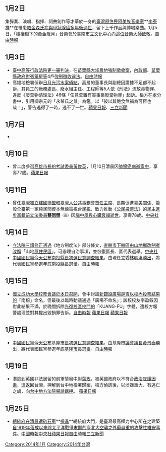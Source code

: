 ## 1月2日

集彈奏、演唱、指揮、詞曲創作等才華於一身的[臺灣原住民](https://zh.wikipedia.org/wiki/臺灣原住民 "wikilink")[阿美族音樂家](../Page/阿美族.md "wikilink")**[李泰祥](../Page/李泰祥.md "wikilink")**在罹患[帕金森氏症與](../Page/帕金森氏症.md "wikilink")[甲狀腺癌多年後過世](https://zh.wikipedia.org/wiki/甲狀腺 "wikilink")，留下上千作品與傳唱樂曲。1月5日，「橄欖樹下的黃金歲月」音樂會於[臺南市立文化中心向這位音樂大師致敬](https://zh.wikipedia.org/wiki/臺南市立文化中心 "wikilink")。[自由時報](https://web.archive.org/web/20140103000432/http://www.libertytimes.com.tw/2014/new/jan/3/today-t2.htm?Slots=T)

## 1月3日

  - [臺中高等行政法院更一審判決](../Page/臺中高等行政法院.md "wikilink")，在[苗栗縣](../Page/苗栗縣.md "wikilink")[大埔農地強制徵收案](../Page/大埔事件.md "wikilink")，[內政部](https://zh.wikipedia.org/wiki/中華民國內政部 "wikilink")、[苗栗縣政府對張藥房等](../Page/苗栗縣政府.md "wikilink")4戶[強制徵收](../Page/徵收.md "wikilink")[違法](https://zh.wikipedia.org/wiki/違法 "wikilink")。[自由時報](https://web.archive.org/web/20140104204124/http://www.libertytimes.com.tw/2014/new/jan/4/today-t1.htm)
  - 高雄地檢署偵辦[日月光污水案偵結](../Page/2013年日月光廢水污染事件.md "wikilink")，高層的董事長與副總因證據不足都不起訴，其員工的廠務處長、廢水組主任、工程師等5人依《刑法》流放毒物罪、違反《廢棄物清理法》46條「任意棄置有害事業廢棄物罪」起訴。檢方在處分書中，引用柳宗元的「永某氏之鼠」為鑑。以「彼以其飽食無禍為可恆也哉！」，警告逃得了一時，逃不了一世。[蘋果日報](http://www.appledaily.com.tw/realtimenews/article/life/20140103/319881/%E6%97%A5%E6%9C%88%E5%85%89%E6%8E%92%E6%AF%92%E6%B0%B4%E8%B5%B7%E8%A8%B4%E8%99%95%E9%95%B7%E3%80%80%E5%BC%B5%E8%99%94%E7%94%9F%E4%B8%8D%E8%B5%B7%E8%A8%B4)、[三立新聞](http://www.setnews.net/News.aspx?PageGroupID=6&NewsID=9374&PageType=3)

## 1月7日

  -
## 1月10日

  - 曾二度參選[高雄市長的考試委員](https://zh.wikipedia.org/wiki/高雄市長 "wikilink")[黃俊英](../Page/黃俊英_\(台灣\).md "wikilink")，1月10日清晨因[肺腺癌病逝家中](https://zh.wikipedia.org/wiki/肺腺癌 "wikilink")，享壽72歲。[蘋果日報](http://www.appledaily.com.tw/realtimenews/article/politics/20140110/323748/%E8%80%83%E8%A9%A6%E5%A7%94%E5%93%A1%E9%BB%83%E4%BF%8A%E8%8B%B1%E7%97%85%E9%80%9D%E3%80%80%E5%9C%B0%E6%96%B9%E4%BA%BA%E5%A3%AB%E9%9C%87%E9%A9%9A)

## 1月11日

  - 曾任[臺灣獨立建國聯盟和](https://zh.wikipedia.org/wiki/臺灣獨立建國聯盟 "wikilink")[臺灣人公共事務會首任主席](https://zh.wikipedia.org/wiki/臺灣人公共事務會 "wikilink")、長期促進[臺美關係](https://zh.wikipedia.org/wiki/臺美關係 "wikilink")、籌設全臺第一家純民間資本無線電視台[民視](../Page/民間全民電視公司.md "wikilink")、致力推動《[公民投票法](../Page/公民投票法.md "wikilink")》的[民主進步黨籍前](../Page/民主進步黨.md "wikilink")[立法委員](https://zh.wikipedia.org/wiki/立法委員 "wikilink")**[蔡同榮](../Page/蔡同榮.md "wikilink")**<small>（圖）</small>因[腦中風與](https://zh.wikipedia.org/wiki/腦中風 "wikilink")[心臟衰竭逝世](../Page/心臟衰竭.md "wikilink")，享壽78歲。[中央社](http://www.cna.com.tw/news/firstnews/201401110001-1.aspx)

## 1月14日

  - [立法院](../Page/立法院.md "wikilink")[三讀修正通過](https://zh.wikipedia.org/wiki/三讀 "wikilink")《地方制度法》部分條文，[直轄市下轄區由山地鄉改制者改稱](../Page/直轄市_\(中華民國\).md "wikilink")「山地[原住民區](https://zh.wikipedia.org/wiki/台灣原住民 "wikilink")」，可辦理自治事項，並恢復區長、區代表選舉。[中央社](https://web.archive.org/web/20140116141635/http://www.cna.com.tw/news/aipl/201401140510-1.aspx)
  - [中國國民黨今天公布](../Page/中國國民黨.md "wikilink")[南投縣長初選民意調查結果](../Page/南投縣.md "wikilink")，由現任立委[林明溱勝出](../Page/林明溱.md "wikilink")，將代表國民黨參選年底[南投縣長選舉](../Page/2014年中華民國直轄市長及縣市長選舉.md "wikilink")。[自由時報](https://archive.is/20140115003914/http://iservice.libertytimes.com.tw/liveNews/news.php?no=935712&type=%E6%94%BF%E6%B2%BB)

## 1月15日

  - [國立成功大學校務會議於本日召開](https://zh.wikipedia.org/wiki/國立成功大學 "wikilink")，會中討論[新闢設廣場是否以校內投票結果的](https://zh.wikipedia.org/wiki/國立成功大學南榕廣場命名爭議 "wikilink")「南榕」命名，但最後以臨時動議通過「廣場不命名」；該校校友李盈叡因對此結果不滿，於晚間拆除[光復校區校門的](https://zh.wikipedia.org/wiki/國立成功大學光復校區 "wikilink")「KUANG-FU」字體，遭校方報警處理並對其提出毀損罪告訴。[自由時報](https://web.archive.org/web/20140117045414/http://www.libertytimes.com.tw/2014/new/jan/16/today-life1.htm)
    [蘋果日報](http://www.appledaily.com.tw/realtimenews/article/politics/20140115/327168/applesearch/%E6%88%90%E5%A4%A7%E5%AD%B8%E7%94%9F%EF%BC%9A%E6%96%B0%E5%BB%A3%E5%A0%B4%E5%B0%B1%E6%98%AF%E3%80%8C%E5%8D%97%E6%A6%95%E5%BB%A3%E5%A0%B4%E3%80%8D)
    [蘋果日報](http://www.appledaily.com.tw/realtimenews/article/politics/20140116/327303/applesearch/%E3%80%90%E7%9F%AD%E7%89%87%E3%80%91%E7%84%A1%E5%90%8D%E4%B9%9F%E4%B8%8D%E8%A1%8C%E3%80%80%E6%88%90%E5%A4%A7%E6%A0%A1%E5%8F%8B%E6%86%A4%E6%85%A8%E6%8B%86%E6%8B%9B%E7%89%8C%E8%A2%AB%E9%80%AE)

## 1月17日

  - [中國國民黨今天公布](../Page/中國國民黨.md "wikilink")[基隆市長初選民意調查結果](https://zh.wikipedia.org/wiki/基隆市長 "wikilink")，由[基隆市議會議長](https://zh.wikipedia.org/wiki/基隆市議會 "wikilink")[黃景泰勝出](https://zh.wikipedia.org/wiki/黃景泰 "wikilink")，將代表國民黨參選年底[基隆市長選舉](../Page/2014年中華民國直轄市長及縣市長選舉.md "wikilink")。[自由時報](https://web.archive.org/web/20140118043617/http://www.libertytimes.com.tw/2014/new/jan/17/today-p5.htm)

## 1月19日

  - 潛逃到英國非法居留的前軍情局中尉[葉玫](https://zh.wikipedia.org/wiki/葉玫 "wikilink")，被英國政府以不符合[政治庇護因素](https://zh.wikipedia.org/wiki/政治庇護 "wikilink")，遣返回台灣，押解到台中地檢署歸案，檢方偵訊後，以涉嫌重大、有逃亡之虞，向[台中地方法院聲請](https://zh.wikipedia.org/wiki/台中地方法院 "wikilink")[羈押](../Page/羈押.md "wikilink")。
    [蘋果日報](http://www.appledaily.com.tw/realtimenews/article/politics/20140119/329595/%E8%91%89%E7%8E%AB%E8%BF%94%E5%8F%B0%E3%80%80%E5%A4%96%E4%BA%A4%E9%83%A8%E6%84%9F%E8%AC%9D%E8%8B%B1%E5%9C%8B%E5%8D%94%E5%8A%A9)

## 1月25日

  - [總統府在清晨遭](https://zh.wikipedia.org/wiki/中華民國總統府_\(臺北\) "wikilink")[砂石車](https://zh.wikipedia.org/wiki/砂石車 "wikilink")**[撞進](https://zh.wikipedia.org/wiki/2014年中華民國總統府遭砂石車衝撞事件 "wikilink")**總統府大門，是臺灣最高權力中心所在之建築[自1919年落成以來除](../Page/臺灣總督府.md "wikilink")[太平洋戰爭末期的](https://zh.wikipedia.org/wiki/太平洋戰爭 "wikilink")[臺北大空襲之外最嚴重的攻擊性維安事件](../Page/臺北大空襲.md "wikilink")。[中國時報](http://www.chinatimes.com/realtimenews/20140125001380-260401)[中央社](http://www.cna.com.tw/news/aopl/201401250015-1.aspx)[蘋果日報](http://www.appledaily.com.tw/realtimenews/article/local/20140125/333614/)[自由時報](https://web.archive.org/web/20140202171733/http://iservice.libertytimes.com.tw/liveNews/news.php?no=942739)[三立新聞](http://www.setnews.net/News.aspx?PageGroupID=6&NewsID=11703)

<noinclude> </noinclude>

[Category:2014年1月](https://zh.wikipedia.org/wiki/Category:2014年1月 "wikilink")
[Category:2014年台灣](https://zh.wikipedia.org/wiki/Category:2014年台灣 "wikilink")